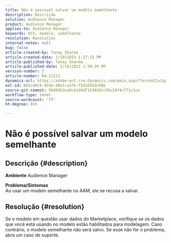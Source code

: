 ```yaml
---
title: Não é possível salvar um modelo semelhante
description: Descrição
solution: Audience Manager
product: Audience Manager
applies-to: Audience Manager
keywords: KCS, modelo, semelhante
resolution: Resolution
internal-notes: null
bug: false
article-created-by: Tanay Sharma .
article-created-date: 1/19/2023 1:27:22 PM
article-published-by: Tanay Sharma .
article-published-date: 1/19/2023 1:30:39 PM
version-number: 2
article-number: KA-21221
dynamics-url: https://adobe-ent.crm.dynamics.com/main.aspx?forceUCI=1&pagetype=entityrecord&etn=knowledgearticle&id=8a55e2fb-fc97-ed11-aad1-6045bd006e5a
exl-id: 665c48c6-459a-48e3-a1fb-f5d1655dc69e
source-git-commit: 96d0db3ea9cb1d4df153828cc5bc2874cf71c1ce
workflow-type: tm+mt
source-wordcount: '77'
ht-degree: 81%

---
```


# Não é possível salvar um modelo semelhante

## Descrição {#description}

<b>Ambiente</b>
Audience Manager


<b>Problema/Sintomas</b><br>Ao usar um modelo semelhante no AAM, ele se recusa a salvar.<br>

## Resolução {#resolution}


Se o modelo em questão usar dados do Marketplace, verifique se os dados que você está usando no modelo estão habilitados para modelagem. Caso contrário, o modelo semelhante não será salvo. Se esse não for o problema, abra um caso de suporte.

